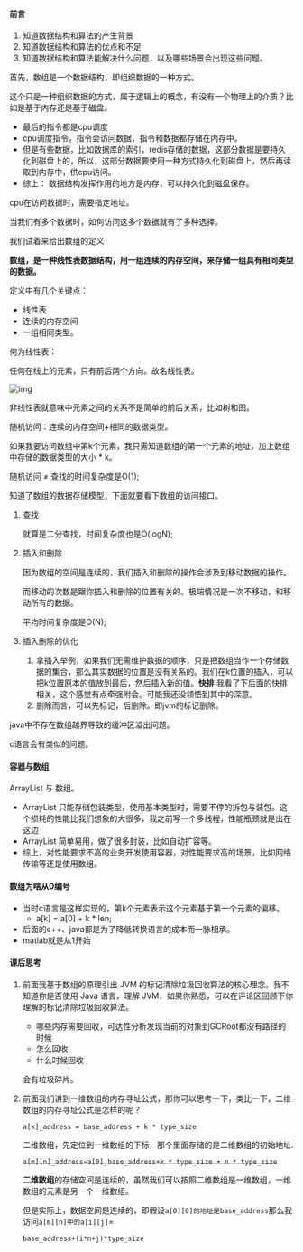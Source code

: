 #### 前言

1. 知道数据结构和算法的产生背景
2. 知道数据结构和算法的优点和不足
3. 知道数据结构和算法能解决什么问题，以及哪些场景会出现这些问题。





首先，数组是一个数据结构，即组织数据的一种方式。



这个只是一种组织数据的方式，属于逻辑上的概念，有没有一个物理上的介质？比如是基于内存还是基于磁盘。

- 最后的指令都是cpu调度
- cpu调度指令，指令会访问数据，指令和数据都存储在内存中。
- 但是有些数据，比如数据库的索引，redis存储的数据，这部分数据是要持久化到磁盘上的，所以，这部分数据要使用一种方式持久化到磁盘上，然后再读取到内存中，供cpu访问。
- 综上： 数据结构发挥作用的地方是内存，可以持久化到磁盘保存。



cpu在访问数据时，需要指定地址。

当我们有多个数据时，如何访问这多个数据就有了多种选择。



我们试着来给出数组的定义

**数组，是一种线性表数据结构，用一组连续的内存空间，来存储一组具有相同类型的数据。**

定义中有几个关键点：

- 线性表
- 连续的内存空间
- 一组相同类型。

何为线性表：

任何在线上的元素，只有前后两个方向。故名线性表。

![img](https://static001.geekbang.org/resource/image/b6/77/b6b71ec46935130dff5c4b62cf273477.jpg)



非线性表就意味中元素之间的关系不是简单的前后关系，比如树和图。



随机访问：连续的内存空间+相同的数据类型。

如果我要访问数组中第k个元素，我只需知道数组的第一个元素的地址，加上数组中存储的数据类型的大小 * k。

随机访问 ≠ 查找的时间复杂度是O(1);



知道了数组的数据存储模型，下面就要看下数组的访问接口。

1. 查找

   就算是二分查找，时间复杂度也是O(logN);

2. 插入和删除

   因为数组的空间是连续的，我们插入和删除的操作会涉及到移动数据的操作。

   而移动的次数是跟你插入和删除的位置有关的。极端情况是一次不移动，和移动所有的数据。

   平均时间复杂度是O(N);

3. 插入删除的优化

   1. 拿插入举例，如果我们无需维护数据的顺序，只是把数组当作一个存储数据的集合，那么其实数据的位置是没有关系的。我们在k位置的插入，可以把k位置原本的值放到最后，然后插入新的值。**快排** 我看了下后面的快排相关，这个感觉有点牵强附会。可能我还没领悟到其中的深意。
   2. 删除而言，可以先标记，后删除。即jvm的标记删除。



java中不存在数组越界导致的缓冲区溢出问题。

c语言会有类似的问题。



#### 容器与数组

ArrayList 与 数组。

- ArrayList 只能存储包装类型，使用基本类型时，需要不停的拆包与装包。这个损耗的性能比我们想象的大很多，我之前写一个多线程，性能瓶颈就是出在这边
- ArrayList 简单易用，做了很多封装，比如自动扩容等。
- 综上，对性能要求不高的业务开发使用容器，对性能要求高的场景，比如网络传输等还是使用数组。



#### 数组为啥从0编号

- 当时c语言是这样实现的，第k个元素表示这个元素基于第一个元素的偏移。
  - a[k] = a[0] + k * len;
- 后面的c++、java都是为了降低转换语言的成本而一脉相承。
- matlab就是从1开始





#### 课后思考

1. 前面我基于数组的原理引出 JVM 的标记清除垃圾回收算法的核心理念。我不知道你是否使用 Java 语言，理解 JVM，如果你熟悉，可以在评论区回顾下你理解的标记清除垃圾回收算法。

   - 哪些内存需要回收，可达性分析发现当前的对象到GCRoot都没有路径的时候
   - 怎么回收
   - 什么时候回收

   会有垃圾碎片。



2. 前面我们讲到一维数组的内存寻址公式，那你可以思考一下，类比一下，二维数组的内存寻址公式是怎样的呢？

   `a[k]_address = base_address + k * type_size`

   二维数组，先定位到一维数组的下标，那个里面存储的是二维数组的初始地址.

   ~~`a[m][n]_address=a[0]_base_address+k * type_size + n * type_size`~~

   **二维数组**的存储空间是连续的，虽然我们可以按照二维数组是一维数组，一维数组的元素是另一个一维数组。

   但是实际上，数据空间是连续的，即假设`a[0][0]的地址是base_address`那么我访问`a[m][n]中的a[i][j]`=

   `base_address+(i*n+j)*type_size`

